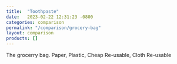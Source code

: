 ```yaml
---
title:  "Toothpaste"
date:   2023-02-22 12:31:23 -0800
categories: comparison
permalink: "/comparison/grocery-bag"
layout: comparison
products: []
---
```

The grocerry bag. Paper, Plastic, Cheap Re-usable, Cloth Re-usable